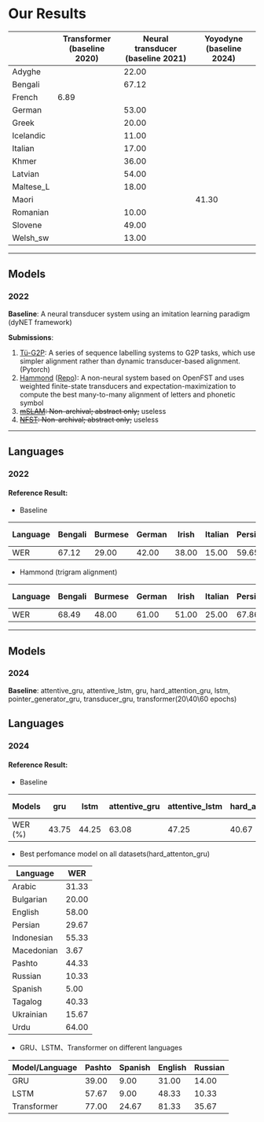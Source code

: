 # Our Results

|          | Transformer<br/>(baseline 2020) | Neural transducer<br/>(baseline 2021) | Yoyodyne<br/>(baseline 2024) |
|----------|---------------------------------|---------------------------------------|------------------------------| 
| Adyghe   |                                 | 22.00                                 |                              |
| Bengali  |                                 | 67.12                                 |                              |
| French   | 6.89                            |                                       |                              |
| German   |                                 | 53.00                                 |                              |
| Greek    |                                 | 20.00                                 |                              |
| Icelandic|                                 | 11.00                                 |                              |
| Italian  |                                 | 17.00                                 |                              |
| Khmer    |                                 | 36.00                                 |                              |
| Latvian  |                                 | 54.00                                 |                              |
| Maltese_L|                                 | 18.00                                 |                              |
| Maori    |                                 |                                       | 41.30                        |
| Romanian |                                 | 10.00                                 |                              |
| Slovene  |                                 | 49.00                                 |                              |
| Welsh_sw |                                 | 13.00                                 |                              |

---
## Models

### 2022
**Baseline**: A neural transducer system using an imitation learning paradigm (dyNET framework)

**Submissions**:
1. [Tü-G2P](https://aclanthology.org/2023.sigmorphon-1.28.pdf): A series of sequence labelling systems to G2P tasks, 
which use ​simpler alignment​ rather than dynamic transducer-based alignment.(Pytorch) 
2. [Hammond](https://aclanthology.org/2023.sigmorphon-1.29.pdf) ([Repo](https://github.com/hammondm/g2p2022)): A 
non-neural system based on OpenFST and uses weighted finite-state transducers and expectation-maximization to compute 
the best many-to-many alignment of letters and phonetic symbol 
3. ~~[mSLAM](https://aclanthology.org/2023.sigmorphon-1.31.pdf): Non-archival; abstract only;~~ useless
4. ~~[NFST](https://aclanthology.org/2023.sigmorphon-1.30.pdf): Non-archival; abstract only;~~ useless

---

## Languages

### 2022
#### Reference Result:

- Baseline

| Language | Bengali | Burmese | German | Irish | Italian | Persian | Swedish | Tagalog | Thai  | Ukrainian | Macro-average |
|----------|---------|---------|--------|-------|---------|---------|---------|---------|-------|-----------|---------------|
| WER      | 67.12   | 29.00   | 42.00  | 38.00 | 15.00   | 59.65   | 45.00   | 20.00   | 21.00 | 32.00     | 36.88         |

- Hammond (trigram alignment)

| Language | Bengali | Burmese | German | Irish | Italian | Persian | Swedish | Tagalog | Thai  | Ukrainian | Macro-average |
|----------|---------|---------|--------|-------|---------|---------|---------|---------|-------|-----------|---------------|
| WER      | 68.49   | 48.00   | 61.00  | 51.00 | 25.00   | 67.86   | 55.00   | 18.00   | 72.00 | 50.00     | 51.63         |

---
## Models

### 2024
**Baseline**: attentive_gru, attentive_lstm, gru, hard_attention_gru, lstm, pointer_generator_gru, transducer_gru, transformer(20\40\60 epochs)


## Languages

### 2024
#### Reference Result:

- Baseline

| Models                | gru   | lstm  | attentive_gru | attentive_lstm | hard_attention_gru | hard_attention_gru (Arab) | pointer_generator_gru | transducer_gru | transformer_20 | transformer_40 | transformer_60 |
|-----------------------|-------|-------|---------------|----------------|--------------------|--------------------------|----------------------|----------------|----------------|----------------|----------------|
| WER (%)               | 43.75 | 44.25 | 63.08         | 47.25          | 40.67              | 31.33                    | 62.17                | 69.33          | 78.25          | 81.58          | 79.50          |

- Best perfomance model on all datasets(hard_attenton_gru)

| Language    | WER   |
|-------------|-------|
| Arabic      | 31.33 |
| Bulgarian   | 20.00 |
| English     | 58.00 |
| Persian     | 29.67 |
| Indonesian  | 55.33 |
| Macedonian  | 3.67  |
| Pashto      | 44.33 |
| Russian     | 10.33 |
| Spanish     | 5.00  |
| Tagalog     | 40.33 |
| Ukrainian   | 15.67 |
| Urdu        | 64.00 |

- GRU、LSTM、Transformer on different languages
  
| Model/Language       | Pashto | Spanish | English | Russian |
|----------------------|--------|---------|---------|---------|
| GRU                  | 39.00  | 9.00    | 31.00   | 14.00   |
| LSTM                 | 57.67  | 9.00    | 48.33   | 10.33   |
| Transformer          | 77.00  | 24.67   | 81.33   | 35.67   |